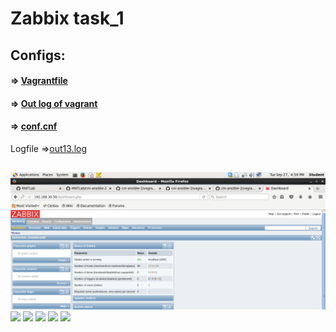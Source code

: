 # Zabbix task_1

## Configs:
#### => [Vagrantfile](Vagrantfile)
#### => [Out log of vagrant](outvagrant.log)
#### => [conf.cnf](source/conf.cnf)

Logfile =>[out13.log](out13.log)
##
![](source/scrin/Screenshot.png)
![](/sources/Screenshot-1.png)
![](/sources/Screenshot-3.png)
![](/sources/Screenshot-4.png)
![](/sources/Screenshot-5.png)
![](/sources/Screenshot-6.png)
